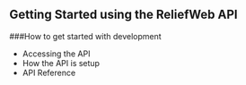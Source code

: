 ## Getting Started using the ReliefWeb API

###How to get started with development

- Accessing the API
- How the API is setup
- API Reference



